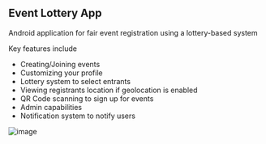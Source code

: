 ## Event Lottery App
 Android application for fair event registration using a lottery-based system

 Key features include
 - Creating/Joining events
 - Customizing your profile
 - Lottery system to select entrants
 - Viewing registrants location if geolocation is enabled
 - QR Code scanning to sign up for events
 - Admin capabilities
 - Notification system to notify users

 ![image](https://github.com/user-attachments/assets/eafc63ef-3c5a-4e93-aadd-3d92aba99da5)
